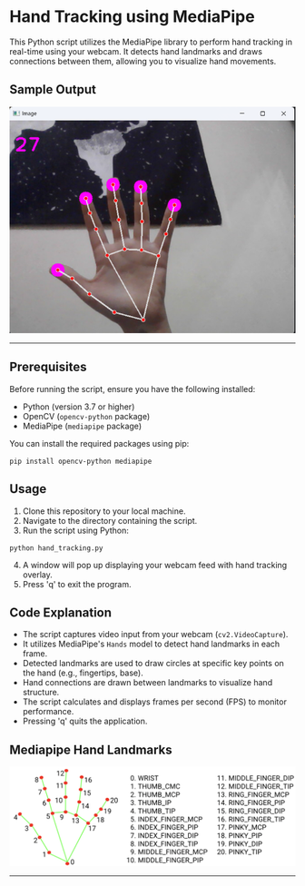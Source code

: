# Hand Tracking using MediaPipe

This Python script utilizes the MediaPipe library to perform hand tracking in real-time using your webcam. It detects hand landmarks and draws connections between them, allowing you to visualize hand movements.

## Sample Output

![Hand Tracking Output](Screenshot.png)

---
## Prerequisites

Before running the script, ensure you have the following installed:

- Python (version 3.7 or higher)
- OpenCV (`opencv-python` package)
- MediaPipe (`mediapipe` package)

You can install the required packages using pip:

```
pip install opencv-python mediapipe
```

## Usage

1. Clone this repository to your local machine.
2. Navigate to the directory containing the script.
3. Run the script using Python:

```
python hand_tracking.py
```

4. A window will pop up displaying your webcam feed with hand tracking overlay.
5. Press 'q' to exit the program.

## Code Explanation

- The script captures video input from your webcam (`cv2.VideoCapture`).
- It utilizes MediaPipe's `Hands` model to detect hand landmarks in each frame.
- Detected landmarks are used to draw circles at specific key points on the hand (e.g., fingertips, base).
- Hand connections are drawn between landmarks to visualize hand structure.
- The script calculates and displays frames per second (FPS) to monitor performance.
- Pressing 'q' quits the application.

## Mediapipe Hand Landmarks

![Hand Tracking Output](hand-landmarks.png)

---

